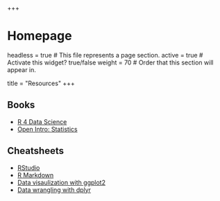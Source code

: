 +++
# Homepage
headless = true  # This file represents a page section.
active = true  # Activate this widget? true/false
weight = 70  # Order that this section will appear in.

title = "Resources"
+++

## Books

- [R 4 Data Science](http://r4ds.had.co.nz)
- [Open Intro: Statistics](https://www.openintro.org/stat/textbook.php?stat_book=os)

## Cheatsheets

- [RStudio](https://github.com/rstudio/cheatsheets/raw/master/rstudio-ide.pdf)
- [R Markdown](https://github.com/rstudio/cheatsheets/raw/master/rmarkdown-2.0.pdf)
- [Data visaulization with ggplot2](https://github.com/rstudio/cheatsheets/raw/master/data-visualization-2.1.pdf)
- [Data wrangling with dplyr](https://github.com/rstudio/cheatsheets/raw/master/data-transformation.pdf)